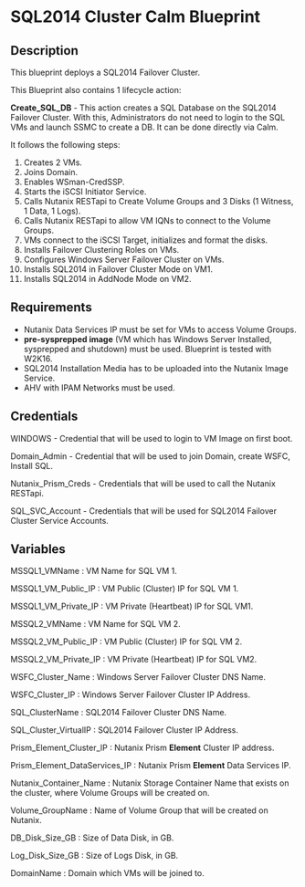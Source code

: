 # SQL2014 Cluster Calm Blueprint

## Description

This blueprint deploys a SQL2014 Failover Cluster. 

This Blueprint also contains 1 lifecycle action:

**Create_SQL_DB** - This action creates a SQL Database on the SQL2014 Failover Cluster. With this, Administrators do not need to login to the SQL VMs and launch SSMC to create a DB. It can be done directly via Calm.

It follows the following steps:
1. Creates 2 VMs.
2. Joins Domain.
3. Enables WSman-CredSSP.
4. Starts the iSCSI Initiator Service.
5. Calls Nutanix RESTapi to Create Volume Groups and 3 Disks (1 Witness, 1 Data, 1 Logs).
6. Calls Nutanix RESTapi to allow VM IQNs to connect to the Volume Groups.
7. VMs connect to the iSCSI Target, initializes and format the disks.
8. Installs Failover Clustering Roles on VMs.
9. Configures Windows Server Failover Cluster on VMs.
10. Installs SQL2014 in Failover Cluster Mode on VM1.
11. Installs SQL2014 in AddNode Mode on VM2.


## Requirements
- Nutanix Data Services IP must be set for VMs to access Volume Groups.
- **pre-sysprepped image** (VM which has Windows Server Installed, sysprepped and shutdown) must be used. Blueprint is tested with W2K16.
- SQL2014 Installation Media has to be uploaded into the Nutanix Image Service.
- AHV with IPAM Networks must be used.

## Credentials
WINDOWS - Credential that will be used to login to VM Image on first boot.

Domain_Admin - Credential that will be used to join Domain, create WSFC, Install SQL.

Nutanix_Prism_Creds - Credentials that will be used to call the Nutanix RESTapi.

SQL_SVC_Account - Credentials that will be used for SQL2014 Failover Cluster Service Accounts. 

## Variables

MSSQL1_VMName : VM Name for SQL VM 1.

MSSQL1_VM_Public_IP : VM Public (Cluster) IP for SQL VM 1.

MSSQL1_VM_Private_IP : VM Private (Heartbeat) IP for SQL VM1.

MSSQL2_VMName : VM Name for SQL VM 2.

MSSQL2_VM_Public_IP : VM Public (Cluster) IP for SQL VM 2.

MSSQL2_VM_Private_IP : VM Private (Heartbeat) IP for SQL VM2.

WSFC_Cluster_Name : Windows Server Failover Cluster DNS Name.

WSFC_Cluster_IP : Windows Server Failover Cluster IP Address.

SQL_ClusterName : SQL2014 Failover Cluster DNS Name.

SQL_Cluster_VirtualIP : SQL2014 Failover Cluster IP Address.

Prism_Element_Cluster_IP : Nutanix Prism **Element** Cluster IP address.

Prism_Element_DataServices_IP : Nutanix Prism **Element** Data Services IP.

Nutanix_Container_Name : Nutanix Storage Container Name that exists on the cluster, where Volume Groups will be created on.

Volume_GroupName : Name of Volume Group that will be created on Nutanix.

DB_Disk_Size_GB : Size of Data Disk, in GB.

Log_Disk_Size_GB : Size of Logs Disk, in GB.

DomainName : Domain which VMs will be joined to.
